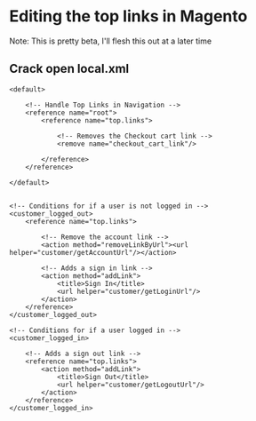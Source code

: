 # Editing the top links in Magento

Note: This is pretty beta, I'll flesh this out at a later time

## Crack open local.xml

<layout version="0.1.0">
    
    <default>
    
        <!-- Handle Top Links in Navigation -->
        <reference name="root">
            <reference name="top.links">
                
                <!-- Removes the Checkout cart link -->
                <remove name="checkout_cart_link"/>
                
            </reference>
        </reference>
        
    </default>
    
    
    <!-- Conditions for if a user is not logged in -->
    <customer_logged_out>
        <reference name="top.links">
            
            <!-- Remove the account link -->
            <action method="removeLinkByUrl"><url helper="customer/getAccountUrl"/></action>
            
            <!-- Adds a sign in link -->
            <action method="addLink">
                <title>Sign In</title>
                <url helper="customer/getLoginUrl"/>
            </action>
        </reference>
    </customer_logged_out>
    
    <!-- Conditions for if a user logged in -->
    <customer_logged_in>
    
        <!-- Adds a sign out link -->
        <reference name="top.links">
            <action method="addLink">
                <title>Sign Out</title>
                <url helper="customer/getLogoutUrl"/>
            </action>
        </reference>
    </customer_logged_in>

    